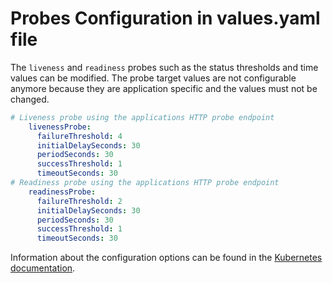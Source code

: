 # Probes Configuration in values.yaml file

The `liveness` and `readiness` probes such as the status thresholds and time values can be modified. The probe target values are not configurable anymore because they are application specific and the values must not be changed.

```yaml
# Liveness probe using the applications HTTP probe endpoint 
    livenessProbe:
      failureThreshold: 4
      initialDelaySeconds: 30
      periodSeconds: 30
      successThreshold: 1
      timeoutSeconds: 30
# Readiness probe using the applications HTTP probe endpoint
    readinessProbe:
      failureThreshold: 2
      initialDelaySeconds: 30
      periodSeconds: 30
      successThreshold: 1
      timeoutSeconds: 30
```

Information about the configuration options can be found in the [Kubernetes documentation](https://kubernetes.io/docs/tasks/configure-pod-container/configure-liveness-readiness-startup-probes/#configure-probes).
